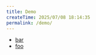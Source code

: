 ```yaml
---
title: Demo
createTime: 2025/07/08 18:14:35
permalink: /demo/
---
```


- [bar](./bar.md)
- [foo](./foo.md)
